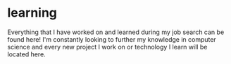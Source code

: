 # learning

Everything that I have worked on and learned during my job search can be found here! I'm constantly looking to further my knowledge in computer science and every new project I work on or technology I learn will be located here.
